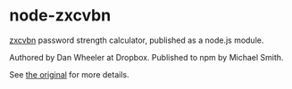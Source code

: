 # node-zxcvbn

[zxcvbn](https://github.com/lowe/zxcvbn) password strength calculator, published
as a node.js module.

Authored by Dan Wheeler at Dropbox. Published to npm by Michael Smith.

See [the original](https://github.com/lowe/zxcvbn) for more details.

